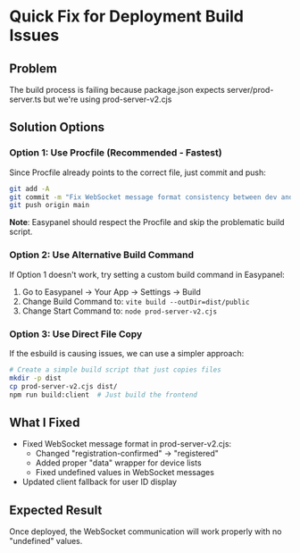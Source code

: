 # Quick Fix for Deployment Build Issues

## Problem
The build process is failing because package.json expects server/prod-server.ts but we're using prod-server-v2.cjs

## Solution Options

### Option 1: Use Procfile (Recommended - Fastest)
Since Procfile already points to the correct file, just commit and push:

```bash
git add -A
git commit -m "Fix WebSocket message format consistency between dev and production"
git push origin main
```

**Note**: Easypanel should respect the Procfile and skip the problematic build script.

### Option 2: Use Alternative Build Command
If Option 1 doesn't work, try setting a custom build command in Easypanel:

1. Go to Easypanel → Your App → Settings → Build
2. Change Build Command to: `vite build --outDir=dist/public`
3. Change Start Command to: `node prod-server-v2.cjs`

### Option 3: Use Direct File Copy
If the esbuild is causing issues, we can use a simpler approach:

```bash
# Create a simple build script that just copies files
mkdir -p dist
cp prod-server-v2.cjs dist/
npm run build:client  # Just build the frontend
```

## What I Fixed
- Fixed WebSocket message format in prod-server-v2.cjs:
  - Changed "registration-confirmed" → "registered" 
  - Added proper "data" wrapper for device lists
  - Fixed undefined values in WebSocket messages
- Updated client fallback for user ID display

## Expected Result
Once deployed, the WebSocket communication will work properly with no "undefined" values.
